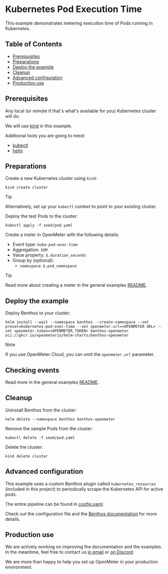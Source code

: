 # Kubernetes Pod Execution Time

This example demonstrates metering execution time of Pods running in Kubernetes.

## Table of Contents

- [Prerequisites](#prerequisites)
- [Preparations](#preparations)
- [Deploy the example](#deploy-the-example)
- [Cleanup](#cleanup)
- [Advanced configuration](#advanced-configuration)
- [Production use](#production-use)

## Prerequisites

Any local (or remote if that's what's available for you) Kubernetes cluster will do.

We will use [kind](https://kind.sigs.k8s.io/) in this example.

Additional tools you are going to need:

- [kubectl](https://kubernetes.io/docs/tasks/tools/)
- [helm](https://helm.sh/docs/intro/install/)

## Preparations

Create a new Kubernetes cluster using `kind`:

```shell
kind create cluster
```

> [!TIP]
> Alternatively, set up your `kubectl` context to point to your existing cluster.

Deploy the test Pods to the cluster:

```shell
kubectl apply -f seed/pod.yaml
```

Create a meter in OpenMeter with the following details:

- Event type: `kube-pod-exec-time`
- Aggregation: `SUM`
- Value property: `$.duration_seconds`
- Group by (optional):
  - `namespace`: `$.pod_namespace`

> [!TIP]
> Read more about creating a meter in the general examples [README](../README.md#Create-a-meter).

## Deploy the example

Deploy Benthos to your cluster:

```shell
helm install --wait --namespace benthos --create-namespace --set preset=kubernetes-pod-exec-time --set openmeter.url=<OPENMETER URL> --set openmeter.token=<OPENMETER_TOKEN> benthos-openmeter oci://ghcr.io/openmeterio/helm-charts/benthos-openmeter
```

> [!NOTE]
> If you use OpenMeter Cloud, you can omit the `openmeter.url` parameter.

## Checking events

Read more in the general examples [README](../README.md#Checking-events-in-OpenMeter).

## Cleanup

Uninstall Benthos from the cluster:

```shell
helm delete --namespace benthos benthos-openmeter
```

Remove the sample Pods from the cluster:

```shell
kubectl delete -f seed/pod.yaml
```

Delete the cluster:

```shell
kind delete cluster
```

## Advanced configuration

This example uses a custom Benthos plugin called `kubernetes_resources` (included in this project) to periodically scrape the Kubernetes API for active pods.

The entire pipeline can be found in [config.yaml](config.yaml).

Check out the configuration file and the [Benthos documentation](https://www.benthos.dev/docs/about) for more details.

## Production use

We are actively working on improving the documentation and the examples.
In the meantime, feel free to contact us [in email](https://us10.list-manage.com/contact-form?u=c7d6a96403a0e5e19032ee885&form_id=fe04a7fc4851f8547cfee56763850e95) or [on Discord](https://discord.gg/nYH3ZQ3Xzq).

We are more than happy to help you set up OpenMeter in your production environment.
